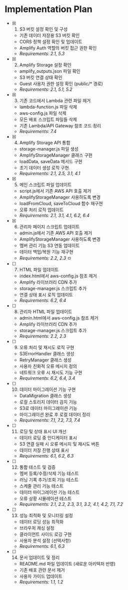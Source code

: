 # Implementation Plan

- [x] 1. S3 버킷 설정 확인 및 구성
  - 기존 데이터 저장용 S3 버킷 확인
  - CORS 정책 설정 확인 및 업데이트
  - Amplify Auth 역할의 버킷 접근 권한 확인
  - _Requirements: 2.1, 5.3_

- [x] 2. Amplify Storage 설정 확인
  - amplify_outputs.json 파일 확인
  - S3 버킷 연결 상태 확인
  - Guest 사용자 권한 설정 확인 (public/* 경로)
  - _Requirements: 2.1, 5.1, 5.2_

- [x] 3. 기존 코드에서 Lambda 관련 파일 제거
  - lambda-function.js 파일 삭제
  - aws-config.js 파일 삭제
  - 모든 배포 스크립트 파일들 삭제
  - 기존 Lambda/API Gateway 참조 코드 정리
  - _Requirements: 7.4_

- [x] 4. Amplify Storage API 통합
  - storage-manager.js 파일 생성
  - AmplifyStorageManager 클래스 구현
  - loadData, saveData 메서드 구현
  - 초기 데이터 생성 로직 구현
  - _Requirements: 2.1, 2.5, 3.1, 4.1_

- [x] 5. 메인 스크립트 파일 업데이트
  - script.js에서 기존 AWS API 호출 제거
  - AmplifyStorageManager 사용하도록 변경
  - loadFromCloud, saveToCloud 함수 재구현
  - 오류 처리 로직 업데이트
  - _Requirements: 2.1, 3.1, 4.1, 6.2, 6.4_

- [x] 6. 관리자 페이지 스크립트 업데이트
  - admin.js에서 기존 AWS API 호출 제거
  - AmplifyStorageManager 사용하도록 변경
  - 멤버 관리 기능 S3 연동 업데이트
  - 데이터 백업/복원 기능 재구현
  - _Requirements: 2.2, 2.3_
ㅁ
- [ ] 7. HTML 파일 업데이트
  - index.html에서 aws-config.js 참조 제거
  - Amplify 라이브러리 CDN 추가
  - storage-manager.js 스크립트 추가
  - 연결 상태 표시 로직 업데이트
  - _Requirements: 6.2, 6.4_

- [ ] 8. 관리자 HTML 파일 업데이트
  - admin.html에서 aws-config.js 참조 제거
  - Amplify 라이브러리 CDN 추가
  - storage-manager.js 스크립트 추가
  - _Requirements: 2.2, 2.3_

- [ ] 9. 오류 처리 및 재시도 로직 구현
  - S3ErrorHandler 클래스 생성
  - RetryManager 클래스 생성
  - 사용자 친화적 오류 메시지 정의
  - 네트워크 오류 시 재시도 기능 구현
  - _Requirements: 6.2, 6.4, 3.4_

- [ ] 10. 데이터 마이그레이션 기능 구현
  - DataMigration 클래스 생성
  - 로컬 스토리지 데이터 감지 기능
  - S3로 데이터 마이그레이션 기능
  - 마이그레이션 완료 후 로컬 데이터 정리
  - _Requirements: 7.1, 7.2, 7.3, 7.4_

- [ ] 11. 로딩 및 상태 표시 UI 개선
  - 데이터 로딩 중 인디케이터 표시
  - S3 연결 실패 시 오류 메시지 및 재시도 버튼
  - 데이터 저장 진행 상태 표시
  - _Requirements: 6.1, 6.2, 6.3_

- [ ] 12. 통합 테스트 및 검증
  - 멤버 등록/수정/삭제 기능 테스트
  - 러닝 기록 추가/조회 기능 테스트
  - 스케줄 관리 기능 테스트
  - 데이터 마이그레이션 기능 테스트
  - 오류 상황 시뮬레이션 테스트
  - _Requirements: 2.1, 2.2, 2.3, 3.1, 3.2, 4.1, 4.2, 7.1, 7.2_

- [ ] 13. 성능 최적화 및 모니터링 설정
  - 데이터 로딩 성능 최적화
  - 브라우저 캐싱 설정
  - 클라이언트 사이드 로깅 구현
  - 사용자 분석 설정 (선택사항)
  - _Requirements: 6.1, 6.3_

- [ ] 14. 문서 업데이트 및 정리
  - README.md 파일 업데이트 (새로운 아키텍처 반영)
  - 기존 배포 관련 문서 제거
  - 사용자 가이드 업데이트
  - _Requirements: 1.1, 1.2_